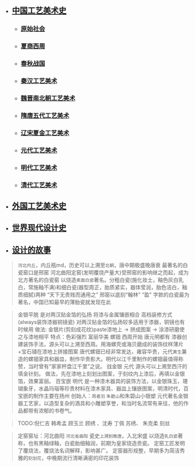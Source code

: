
- ## [中国工艺美术史](/ArtHistory/ZhArtHistory.md)
	- ### [原始社会](/ArtHistory/ZhArtHistory/PrimitiveSociety/PrimitiveSociety.md)
	- ### [夏商西周](/ArtHistory/ZhArtHistory/XiaShangZhouDynasties/XiaShangZhouDynasties.md)
	- ### [春秋战国](/ArtHistory/ZhArtHistory/Spring&AutumnPeriod/Spring&AutumnPeriod.md)
	- ### [秦汉工艺美术](/ArtHistory/ZhArtHistory/QinHanDynasty/QinHanDynasty.md)
	- ### [魏晋南北朝工艺美术](/ArtHistory/ZhArtHistory/QinHanDynasty/QinHanDynasty.md)
	- ### [隋唐五代工艺美术](/ArtHistory/ZhArtHistory/)
	- ### [辽宋夏金工艺美术](/ArtHistory/ZhArtHistory/)
	- ### [元代工艺美术](/ArtHistory/ZhArtHistory/)	
	- ### [明代工艺美术](/ArtHistory/ZhArtHistory/)
	- ### [清代工艺美术](/ArtHistory/ZhArtHistory/)
	
- ## [外国工艺美术史](/ArtHistory/EuArtHistory.md)
- ## [世界现代设计史](/ArtHistory/DesignHistory.md)
- ## [设计的故事](/StoryOfDesign.md)


> `河北内丘`，内丘瓶md，历史可以上溯至`北朝`，唐中期极盛晚唐衰 最著名的白瓷窑口是邢窑 河北曲阳定窑(发明覆烧产量大)受邢窑的影响继之而起，成为北方著名的白瓷窑 
> 以烧造`素面白瓷`著名。分粗白瓷(施化妆土，釉色灰白乳白，常施釉不满)和细白瓷(器型周正，胎质紧实，器体莹润，胎色洁白，釉质细腻)两种 “天下无贵贱而通用之”
> 邢窑以底刻“翰林” “盈” 字款的白瓷最为著名，中国已知最早的薄胎瓷就发现在此

> 金银平脱 是对两汉贴金箔的弘扬
> 将漆与金属镶嵌相合 高档装修方式(always装饰漆器铜镜瓷) 对两汉贴金箔的弘扬较多适用于漆器，铜镜也有时候用
> 做法: 金银片(剪刻成花纹)paste漆地上 -> 拼成图案 -> 涂漆研磨使之与漆地相平
> 特点：色彩强烈 富丽华美 
> 螺钿 西周开始 唐元明都有
> 漆器创建装饰手法，源头可以上溯至西周。用海螺壳或海贝磨成的装饰纹样薄片+宝石铺在漆地上拼接图案 
> 唐代螺钿已经非常发达，雍容华贵，元代`黄生`兼造的螺钿家具和器皿，制作华贵影大。明代以江千里制作的螺钿最值得称赞，当时曾有“家家杯盘江千里”之说。
> 戗金银 元代
> 源头可以上溯至西汗的填金针刻。
> 做法，先在漆地上刻划出图案，于刻纹内上漆后，再填以金银箔，效果富丽。
> 百宝嵌 明代
> 是一种漆木器具的装饰方法，以金银珠玉，珊瑚象牙，水晶玛瑙等珍贵材料在漆木家具、器皿上镶嵌图案，明清时代，百宝嵌的制作主要在扬州 创始人：`周者羽`
> `朱碧山`和朱碧山小银塑
> 元代著名金银器工艺家，以造型复杂的酒具和小雕塑享誉，和当时名流常有来往，他的作品都带有浓郁的书卷气。

> TODO:倪仁吉
> 韩希孟 顾玉兰 顾绣 、沈寿 丁佩 苏绣、 朱克柔 刻丝

> 定窑窑址：河北曲阳
> `河北省曲阳` 瓷史`上溯到晚唐`，入北宋盛 以烧造`乳白瓷`著称，也有黑釉绿釉，白瓷胎细釉润，前期为皇家烧造贡瓷。
> 定窑工匠发明了覆烧法，覆烧法名词解释，影响甚广。
> 定窑器形规整，早期多为简洁秀雅的`刻划花`，中晚期流行清晰满密的印花装饰